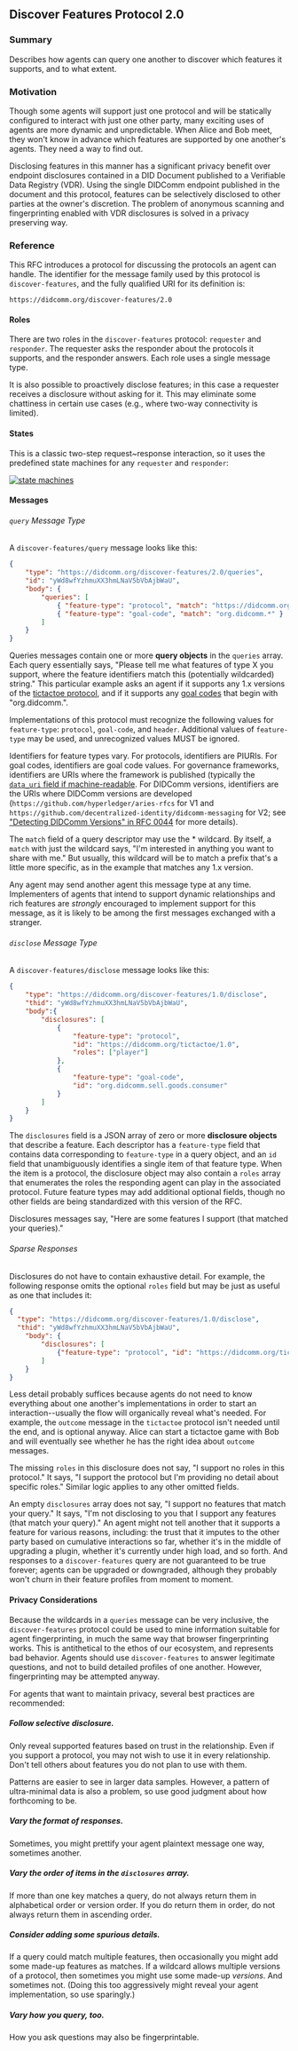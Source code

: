 ## Discover Features Protocol 2.0


### Summary

Describes how agents can query one another to discover which features
it supports, and to what extent.

### Motivation

Though some agents will support just one protocol and will be
statically configured to interact with just one other party, many
exciting uses of agents are more dynamic and unpredictable. When
Alice and Bob meet, they won't know in advance which features are
supported by one another's agents. They need a way to find out.

Disclosing features in this manner has a significant privacy benefit over endpoint disclosures contained in a DID Document published to a Verifiable Data Registry (VDR). Using the single DIDComm endpoint published in the document and this protocol, features can be selectively disclosed to other parties at the owner's discretion. The problem of anonymous scanning and fingerprinting enabled with VDR disclosures is solved in a privacy preserving way.

### Reference

This RFC introduces a protocol for discussing the protocols an agent
can handle. The identifier for the message family used by this protocol is
`discover-features`, and the fully qualified URI for its definition is:

    https://didcomm.org/discover-features/2.0

#### Roles

There are two roles in the `discover-features` protocol: `requester` and
`responder`. The requester asks the responder about the protocols it
supports, and the responder answers. Each role uses a single message type.

It is also possible to proactively disclose features; in this case a requester receives a disclosure without asking for it. This may eliminate some chattiness in certain use cases (e.g., where two-way connectivity is limited).

#### States

This is a classic two-step request~response interaction, so it uses the
predefined state machines for any `requester` and `responder`:

[![state machines](../collateral/routing-state-machines.png)](https://docs.google.com/spreadsheets/d/1smY8qhG1qqGs0NH9g2hV4b7mDqrM6MIsmNI93tor2qk/edit)

#### Messages

###### `query` Message Type

A `discover-features/query` message looks like this:

```json
{
    "type": "https://didcomm.org/discover-features/2.0/queries",
    "id": "yWd8wfYzhmuXX3hmLNaV5bVbAjbWaU",
    "body": {
        "queries": [
            { "feature-type": "protocol", "match": "https://didcomm.org/tictactoe/1.*" },
            { "feature-type": "goal-code", "match": "org.didcomm.*" }
        ]
    }
}
```

Queries messages contain one or more **query objects** in the `queries` array. Each query essentially says, "Please tell me what features of type X you support, where the feature identifiers match this (potentially wildcarded) string." This particular example asks an agent if it supports any 1.x versions of the [tictactoe protocol](https://github.com/hyperledger/aries-rfcs/blob/main/concepts/0003-protocols/tictactoe/README.md), and if it supports any [goal codes](https://github.com/hyperledger/aries-rfcs/blob/main/concepts/0519-goal-codes/README.md) that begin with "org.didcomm.".

Implementations of this protocol must recognize the following values for `feature-type`: `protocol`, `goal-code`,  and `header`.  Additional values of `feature-type` may be used, and unrecognized values MUST be ignored.

Identifiers for feature types vary. For protocols, identifiers are PIURIs. For goal codes, identifiers are goal code values. For governance frameworks, identifiers are URIs where the framework is published (typically the [`data_uri` field if machine-readable](https://github.com/hyperledger/aries-rfcs/blob/main/concepts/0430-machine-readable-governance-frameworks/README.md#data_uri). For DIDComm versions, identifiers are the URIs where DIDComm versions are developed (`https://github.com/hyperledger/aries-rfcs` for V1 and `https://github.com/decentralized-identity/didcomm-messaging` for V2; see ["Detecting DIDComm Versions" in RFC 0044](https://github.com/hyperledger/aries-rfcs/blob/main/features/0044-didcomm-file-and-mime-types/README.md#detecting-didcomm-versions) for more details).

The `match` field of a query descriptor may use the * wildcard. By itself, a `match` with just the wildcard says, "I'm interested in anything you want to share with me." But usually, this wildcard will be to match a prefix that's a little more specific, as in the example that matches any 1.x version.

Any agent may send another agent this message type at any time. Implementers of agents that intend to support dynamic relationships and rich features are *strongly* encouraged to implement support for this message, as it is likely to be among the first messages exchanged with a stranger.

###### `disclose` Message Type

A `discover-features/disclose` message looks like this:

```json
{
    "type": "https://didcomm.org/discover-features/1.0/disclose",
    "thid": "yWd8wfYzhmuXX3hmLNaV5bVbAjbWaU",
    "body":{
        "disclosures": [
            {
                "feature-type": "protocol",
                "id": "https://didcomm.org/tictactoe/1.0",
                "roles": ["player"]
            },
            {
                "feature-type": "goal-code",
                "id": "org.didcomm.sell.goods.consumer"
            }
        ]
    }
}
```

The `disclosures` field is a JSON array of zero or more **disclosure objects** that describe a feature. Each descriptor has a `feature-type` field that contains data corresponding to `feature-type` in a query object, and an `id` field that unambiguously identifies a single item of that feature type. When the item is a protocol, the disclosure object may also contain a `roles` array that enumerates the roles the responding agent can play in the associated protocol. Future feature types may add additional optional fields, though no other fields are being standardized with this version of the RFC.

Disclosures messages say, "Here are some features I support (that matched your queries)."

###### Sparse Responses

Disclosures do not have to contain exhaustive detail. For example, the following response omits the optional `roles` field but may be just as useful as one that includes it:

```json
{
  "type": "https://didcomm.org/discover-features/1.0/disclose",
  "thid": "yWd8wfYzhmuXX3hmLNaV5bVbAjbWaU",
    "body": {
        "disclosures": [
            {"feature-type": "protocol", "id": "https://didcomm.org/tictactoe/1.0"}
        ]
    }
}
```

Less detail probably suffices because agents do not need to know everything about one another's implementations in order to start an interaction--usually the flow will organically reveal what's needed. For example, the `outcome` message in the `tictactoe` protocol isn't needed until the end, and is optional anyway. Alice can start a tictactoe game with Bob and will eventually see whether he has the right idea about `outcome` messages.

The missing `roles` in this disclosure does not say, "I support no roles in this protocol." It says, "I support the protocol but I'm providing no detail about specific roles." Similar logic applies to any other omitted fields.

An empty `disclosures` array does not say, "I support no features that match your query." It says, "I'm not disclosing to you that I support any features (that match your query)." An agent might not tell another that it supports a feature for various reasons, including: the trust that it imputes to the other party based on cumulative interactions so far, whether it's in the middle of upgrading a plugin, whether it's currently under high load, and so forth. And responses to a `discover-features` query are not guaranteed to be true forever; agents can be upgraded or downgraded, although they probably won't churn in their feature profiles from moment to moment.

#### Privacy Considerations

Because the wildcards in a `queries` message can be very inclusive, the `discover-features` protocol could be used to mine information suitable for agent fingerprinting, in much the same way that browser fingerprinting works. This is antithetical to the ethos of our ecosystem, and represents bad behavior. Agents should use `discover-features` to answer legitimate questions, and not to build detailed profiles of one another. However, fingerprinting may be attempted anyway.

For agents that want to maintain privacy, several best practices are recommended:

##### Follow selective disclosure.

Only reveal supported features based on trust in the relationship. Even if you support a protocol, you may not wish to use it in every relationship. Don't tell others about features you do not plan to use with them.

Patterns are easier to see in larger data samples. However, a pattern of ultra-minimal data is also a problem, so use good judgment about how forthcoming to be.

##### Vary the format of responses.

Sometimes, you might prettify your agent plaintext message one way, sometimes another.

##### Vary the order of items in the `disclosures` array.

If more than one key matches a query, do not always return them in alphabetical order or version order. If you do return them in order, do not always return them in ascending order.

##### Consider adding some spurious details.

If a query could match multiple features, then occasionally you might add some made-up features as matches. If a wildcard allows multiple versions of a protocol, then sometimes you might use some made-up *versions*. And sometimes not. (Doing this too aggressively might reveal your agent implementation, so use sparingly.)

##### Vary how you query, too.

How you ask questions may also be fingerprintable.